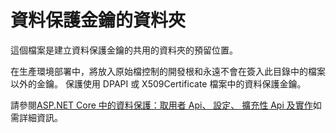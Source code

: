 # <a name="data-protection-key-folder"></a>資料保護金鑰的資料夾

這個檔案是建立資料保護金鑰的共用的資料夾的預留位置。

在生產環境部署中，將放入原始檔控制的開發根和永遠不會在簽入此目錄中的檔案以外的金鑰。 保護使用 DPAPI 或 X509Certificate 檔案中的資料保護金鑰。

請參閱[ASP.NET Core 中的資料保護：取用者 Api、 設定、 擴充性 Api 及實作](https://docs.microsoft.com/aspnet/core/security/data-protection/)如需詳細資訊。
